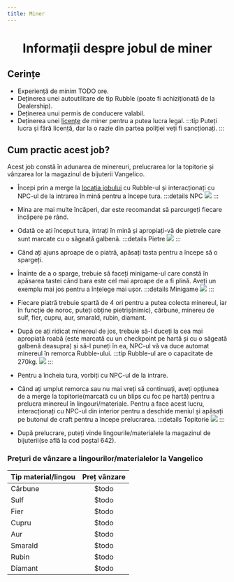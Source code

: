 ```yaml
---
title: Miner
---
```

<script setup> 
    import KeyIcon from '../.vitepress/components/KeyIcon.vue'
</script>

# <center>Informații despre jobul de miner</center>

## Cerințe

- Experiență de minim TODO ore.
- Deținerea unei autoutilitare de tip Rubble (poate fi achiziționată de la Dealership).
- Deținerea unui permis de conducere valabil.
- Deținerea unei [licențe](/general/licente) de miner pentru a putea lucra legal.
:::tip 
Puteți lucra și fără licență, dar la o razie din partea poliției veți fi sancționați.
:::

## Cum practic acest job?

Acest job constă în adunarea de minereuri, prelucrarea lor la topitorie și vânzarea lor la magazinul de bijuterii Vangelico.

- Începi prin a merge la [locația jobului](locatii) cu Rubble-ul și interacționați cu NPC-ul de la intrarea în mină pentru a începe tura.
:::details NPC
![](https://i.imgur.com/tJd67Od.png)
:::

- Mina are mai multe încăperi, dar este recomandat să parcurgeți fiecare încăpere pe rând.

- Odată ce ați început tura, intrați în mină și apropiați-vă de pietrele care sunt marcate cu o săgeată galbenă.
:::details Pietre
![](https://i.imgur.com/h2RReIG.gif)
:::

- Când ați ajuns aproape de o piatră, apăsați tasta <KeyIcon keyType="e"/> pentru a începe să o spargeți.

- Înainte de a o sparge, trebuie să faceți minigame-ul care constă în apăsarea tastei <KeyIcon keyType="space"/> când bara este cel mai aproape de a fi plină. Aveți un exemplu mai jos pentru a înțelege mai ușor.
:::details Minigame
![](https://i.imgur.com/NXzNwnF.gif)
:::

- Fiecare piatră trebuie spartă de 4 ori pentru a putea colecta minereul, iar în funcție de noroc, puteți obține pietriș(nimic), cărbune, minereu de sulf, fier, cupru, aur, smarald, rubin, diamant.

- După ce ați ridicat minereul de jos, trebuie să-l duceți la cea mai apropiată roabă (este marcată cu un checkpoint pe hartă și cu o săgeată galbenă deasupra) și să-l puneți în ea, NPC-ul vă va duce automat minereul în remorca Rubble-ului.
:::tip Rubble-ul are o capacitate de 270kg.
![](https://i.imgur.com/mcrqzzf.png)
:::

- Pentru a încheia tura, vorbiți cu NPC-ul de la intrare.

- Când ați umplut remorca sau nu mai vreți să continuați, aveți opțiunea de a merge la topitorie(marcată cu un blips cu foc pe hartă) pentru a prelucra minereul în lingouri/materiale. Pentru a face acest lucru, interacționați cu NPC-ul din interior pentru a deschide meniul și apăsați pe butonul de craft pentru a începe prelucrarea.
:::details Topitorie
![](https://i.imgur.com/u5LrOAT.gif)
:::

- După prelucrare, puteți vinde lingourile/materialele la magazinul de bijuterii(se află la cod poștal 642).

### Prețuri de vânzare a lingourilor/materialelor la Vangelico
| Tip material/lingou  | Preț vânzare |
| -------------------  | :-----------:|
| Cărbune              |    $todo     |
| Sulf                 |    $todo     |
| Fier                 |    $todo     |
| Cupru                |    $todo     |
| Aur                  |    $todo     |
| Smarald              |    $todo     |
| Rubin                |    $todo     |
| Diamant              |    $todo     |
